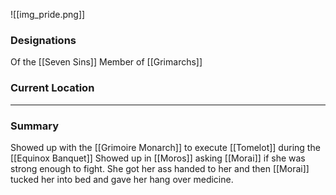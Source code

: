 
![[img_pride.png]]
### Designations
Of the [[Seven Sins]]
Member of [[Grimarchs]]

### Current Location


___
### Summary
Showed up with the [[Grimoire Monarch]] to execute [[Tomelot]] during the [[Equinox Banquet]]
Showed up in [[Moros]] asking [[Morai]] if she was strong enough to fight. She got her ass handed to her and then [[Morai]] tucked her into bed and gave her hang over medicine. 